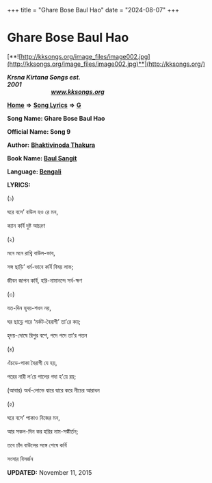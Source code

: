 +++
title = "Ghare Bose Baul Hao"
date = "2024-08-07"
+++

# Ghare Bose Baul Hao
[**![http://kksongs.org/image_files/image002.jpg](http://kksongs.org/image_files/image002.jpg)**](http://kksongs.org/)

**_Krsna Kirtana Songs est. 2001_**                                                                                                                                                 **_www.kksongs.org_**

**[Home](http://kksongs.org/)** **⇒** **[Song Lyrics](http://kksongs.org/lyrics.html)** **⇒** **[G](http://kksongs.org/songs/song_g.html)**

**Song Name: Ghare Bose Baul Hao**

**Official Name: Song 9**

**Author:** [**Bhaktivinoda Thakura**](http://kksongs.org/authors/list/bhaktivinoda.html)

**Book Name: [Baul Sangit](http://kksongs.org/authors/literature/baulsangit.html)**

**Language: [Bengali](http://kksongs.org/language/list/bengali.html)**

**LYRICS:**

(১)

ঘরে বসে’ বাউল হও রে মন,

ক্যান কর্বি দুষ্ট আচরণ 

(২)

মনে মনে রাখ্বি বাউল\-ভাব,

সঙ্গ ছাড়ি’ ধর্ম\-ভাবে কর্বি বিষয় লাভ;

জীবন জাপন কর্বি, হরি\-নামানন্দে সর্ব\-ক্ষণ 

(৩)

যত\-দিন হৃদয়\-শধন নয়,

ঘর ছাড়্লে পরে ‘মর্কট\-বৈরাগী’ তা’রে কয়;

হৃদয়\-দোষে রিপুর বশে, পদে পদে তা’র পতন 

(৪)

এঁচডে\-পাকা বৈরাগী যে হয়,

পরের নারী ল’য়ে পালের গদা হ’য়ে রয়;

(আবার) অর্থ\-লোভে দ্বারে দ্বারে করে নীচের আরাধন

(৫)

ঘরে বসে’ পাকাও নিজের মন,

আর সকল\-দিন কর হরির নাম\-সঙ্কীর্তন;

তবে চাঁদ বাউলের সঙ্গে শেষে কর্বি

সংসার বিসর্জন  

**UPDATED:** November 11, 2015